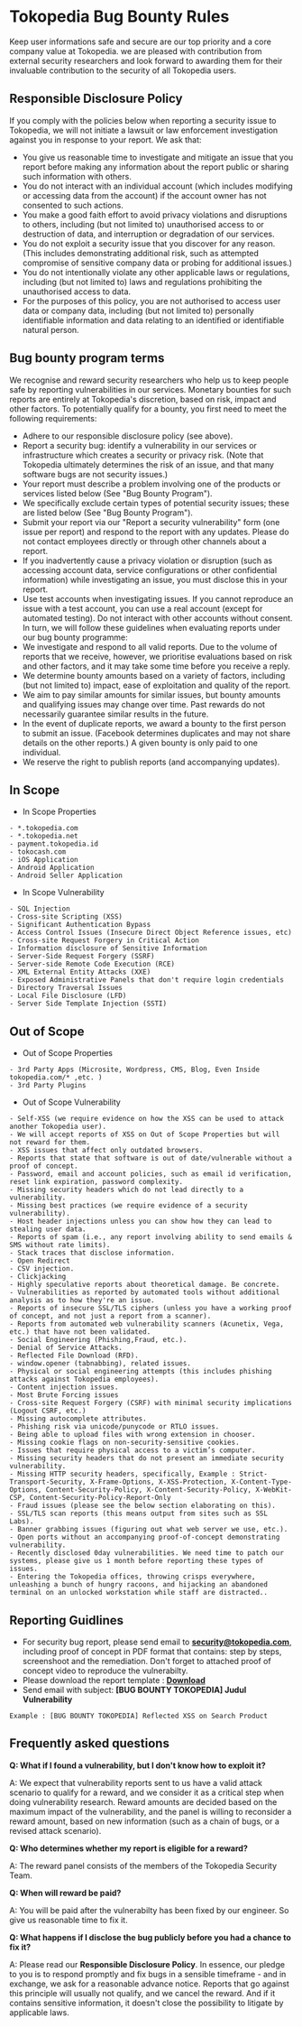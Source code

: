 # Tokopedia Bug Bounty Rules
Keep user informations safe and secure are our top priority and a core company value at Tokopedia. we are pleased with contribution from external security researchers and look forward to awarding them for their invaluable contribution to the security of all Tokopedia users.
## Responsible Disclosure Policy
If you comply with the policies below when reporting a security issue to Tokopedia, we will not initiate a lawsuit or law enforcement investigation against you in response to your report. We ask that:
- You give us reasonable time to investigate and mitigate an issue that you report before making any information about the report public or sharing such information with others.
- You do not interact with an individual account (which includes modifying or accessing data from the account) if the account owner has not consented to such actions.
- You make a good faith effort to avoid privacy violations and disruptions to others, including (but not limited to) unauthorised access to or destruction of data, and interruption or degradation of our services.
- You do not exploit a security issue that you discover for any reason. (This includes demonstrating additional risk, such as attempted compromise of sensitive company data or probing for additional issues.)
- You do not intentionally violate any other applicable laws or regulations, including (but not limited to) laws and regulations prohibiting the unauthorised access to data.
- For the purposes of this policy, you are not authorised to access user data or company data, including (but not limited to) personally identifiable information and data relating to an identified or identifiable natural person.
## Bug bounty program terms
We recognise and reward security researchers who help us to keep people safe by reporting vulnerabilities in our services. Monetary bounties for such reports are entirely at Tokopedia's discretion, based on risk, impact and other factors. To potentially qualify for a bounty, you first need to meet the following requirements:
- Adhere to our responsible disclosure policy (see above).
- Report a security bug: identify a vulnerability in our services or infrastructure which creates a security or privacy risk. (Note that Tokopedia ultimately determines the risk of an issue, and that many software bugs are not security issues.)
- Your report must describe a problem involving one of the products or services listed below (See "Bug Bounty Program").
- We specifically exclude certain types of potential security issues; these are listed below (See "Bug Bounty Program").
- Submit your report via our "Report a security vulnerability" form (one issue per report) and respond to the report with any updates. Please do not contact employees directly or through other channels about a report.
- If you inadvertently cause a privacy violation or disruption (such as accessing account data, service configurations or other confidential information) while investigating an issue, you must disclose this in your report.
- Use test accounts when investigating issues. If you cannot reproduce an issue with a test account, you can use a real account (except for automated testing). Do not interact with other accounts without consent.
In turn, we will follow these guidelines when evaluating reports under our bug bounty programme:
- We investigate and respond to all valid reports. Due to the volume of reports that we receive, however, we prioritise evaluations based on risk and other factors, and it may take some time before you receive a reply.
- We determine bounty amounts based on a variety of factors, including (but not limited to) impact, ease of exploitation and quality of the report. 
- We aim to pay similar amounts for similar issues, but bounty amounts and qualifying issues may change over time. Past rewards do not necessarily guarantee similar results in the future.
- In the event of duplicate reports, we award a bounty to the first person to submit an issue. (Facebook determines duplicates and may not share details on the other reports.) A given bounty is only paid to one individual.
- We reserve the right to publish reports (and accompanying updates).
## In Scope
+ In Scope Properties
```
- *.tokopedia.com
- *.tokopedia.net
- payment.tokopedia.id
- tokocash.com
- iOS Application
- Android Application
- Android Seller Application
```
+ In Scope Vulnerability
```
- SQL Injection
- Cross-site Scripting (XSS)
- Significant Authentication Bypass
- Access Control Issues (Insecure Direct Object Reference issues, etc)
- Cross-site Request Forgery in Critical Action
- Information disclosure of Sensitive Information
- Server-Side Request Forgery (SSRF)
- Server-side Remote Code Execution (RCE)
- XML External Entity Attacks (XXE)
- Exposed Administrative Panels that don't require login credentials
- Directory Traversal Issues
- Local File Disclosure (LFD)
- Server Side Template Injection (SSTI)
```
## Out of Scope
+ Out of Scope Properties
```
- 3rd Party Apps (Microsite, Wordpress, CMS, Blog, Even Inside tokopedia.com/* ,etc. )
- 3rd Party Plugins
```
+ Out of Scope Vulnerability
```
- Self-XSS (we require evidence on how the XSS can be used to attack another Tokopedia user).
- We will accept reports of XSS on Out of Scope Properties but will not reward for them.
- XSS issues that affect only outdated browsers.
- Reports that state that software is out of date/vulnerable without a proof of concept.
- Password, email and account policies, such as email id verification, reset link expiration, password complexity.
- Missing security headers which do not lead directly to a vulnerability.
- Missing best practices (we require evidence of a security vulnerability).
- Host header injections unless you can show how they can lead to stealing user data.
- Reports of spam (i.e., any report involving ability to send emails & SMS without rate limits).
- Stack traces that disclose information.
- Open Redirect
- CSV injection.
- Clickjacking
- Highly speculative reports about theoretical damage. Be concrete.
- Vulnerabilities as reported by automated tools without additional analysis as to how they're an issue.
- Reports of insecure SSL/TLS ciphers (unless you have a working proof of concept, and not just a report from a scanner).
- Reports from automated web vulnerability scanners (Acunetix, Vega, etc.) that have not been validated.
- Social Engineering (Phishing,Fraud, etc.).
- Denial of Service Attacks.
- Reflected File Download (RFD).
- window.opener (tabnabbing), related issues.
- Physical or social engineering attempts (this includes phishing attacks against Tokopedia employees).
- Content injection issues.
- Most Brute Forcing issues
- Cross-site Request Forgery (CSRF) with minimal security implications (Logout CSRF, etc.)
- Missing autocomplete attributes.
- Phishing risk via unicode/punycode or RTLO issues.
- Being able to upload files with wrong extension in chooser.
- Missing cookie flags on non-security-sensitive cookies.
- Issues that require physical access to a victim’s computer.
- Missing security headers that do not present an immediate security vulnerability.
- Missing HTTP security headers, specifically, Example : Strict-Transport-Security, X-Frame-Options, X-XSS-Protection, X-Content-Type-Options, Content-Security-Policy, X-Content-Security-Policy, X-WebKit-CSP, Content-Security-Policy-Report-Only
- Fraud issues (please see the below section elaborating on this).
- SSL/TLS scan reports (this means output from sites such as SSL Labs).
- Banner grabbing issues (figuring out what web server we use, etc.).
- Open ports without an accompanying proof-of-concept demonstrating vulnerability.
- Recently disclosed 0day vulnerabilities. We need time to patch our systems, please give us 1 month before reporting these types of issues.
- Entering the Tokopedia offices, throwing crisps everywhere, unleashing a bunch of hungry racoons, and hijacking an abandoned terminal on an unlocked workstation while staff are distracted..
```

## Reporting Guidlines
- For security bug report, please send email to **security@tokopedia.com**, including proof of concept in PDF format that contains: step by steps, screenshoot and the remediation. Don't forget to attached proof of concept video to reproduce the vulnerabilty.
- Please download the report template : [**Download**](https://github.com/tokopedia/Bug-Bounty/raw/master/Template%20Laporan%20-%20Bug%20Report%20Tokopedia.docx)
- Send email with subject: **[BUG BOUNTY TOKOPEDIA] Judul Vulnerability**
```
Example : [BUG BOUNTY TOKOPEDIA] Reflected XSS on Search Product
```

## Frequently asked questions
**Q: What if I found a vulnerability, but I don't know how to exploit it?**

A: We expect that vulnerability reports sent to us have a valid attack scenario to qualify for a reward, and we consider it as a critical step when doing vulnerability research. Reward amounts are decided based on the maximum impact of the vulnerability, and the panel is willing to reconsider a reward amount, based on new information (such as a chain of bugs, or a revised attack scenario).

**Q: Who determines whether my report is eligible for a reward?**

A: The reward panel consists of the members of the Tokopedia Security Team.

**Q: When will reward be paid?**

A: You will be paid after the vulnerabilty has been fixed by our engineer. So give us reasonable time to fix it.

**Q: What happens if I disclose the bug publicly before you had a chance to fix it?**

A: Please read our **Responsible Disclosure Policy**. In essence, our pledge to you is to respond promptly and fix bugs in a sensible timeframe - and in exchange, we ask for a reasonable advance notice. Reports that go against this principle will usually not qualify, and we cancel the reward. And if it contains sensitive information, it doesn't close the possibility to litigate by applicable laws. 
